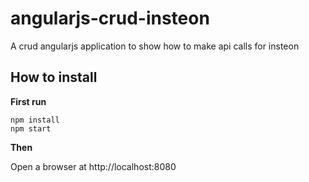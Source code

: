 angularjs-crud-insteon
=======
A crud angularjs application to show how to make api calls for insteon

How to install
-------

**First run**

```
npm install
npm start
```

**Then**

Open a browser at http://localhost:8080